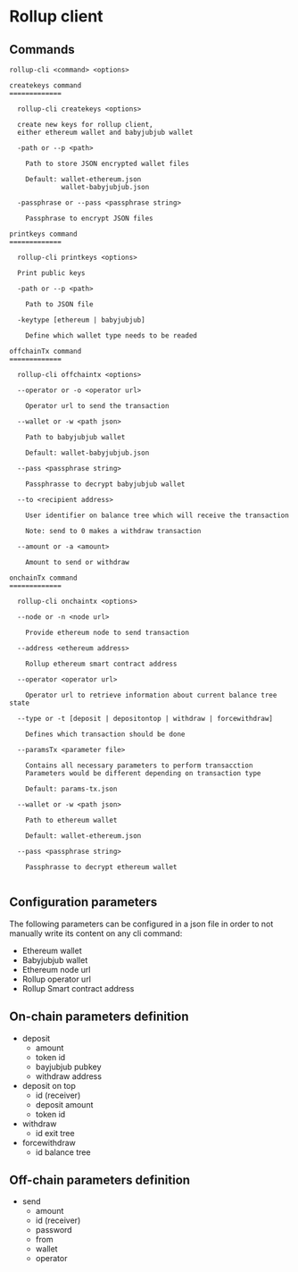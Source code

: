 # Rollup client

## Commands
```
rollup-cli <command> <options>

createkeys command
=============

  rollup-cli createkeys <options>

  create new keys for rollup client,
  either ethereum wallet and babyjubjub wallet

  -path or --p <path>

    Path to store JSON encrypted wallet files

    Default: wallet-ethereum.json
             wallet-babyjubjub.json

  -passphrase or --pass <passphrase string>

    Passphrase to encrypt JSON files

printkeys command
=============

  rollup-cli printkeys <options>

  Print public keys

  -path or --p <path>

    Path to JSON file
    
  -keytype [ethereum | babyjubjub]

    Define which wallet type needs to be readed

offchainTx command
=============
    
  rollup-cli offchaintx <options>

  --operator or -o <operator url>
  
    Operator url to send the transaction
    
  --wallet or -w <path json>
      
    Path to babyjubjub wallet  
      
    Default: wallet-babyjubjub.json

  --pass <passphrase string>
  
    Passphrasse to decrypt babyjubjub wallet

  --to <recipient address>

    User identifier on balance tree which will receive the transaction
    
    Note: send to 0 makes a withdraw transaction

  --amount or -a <amount>

    Amount to send or withdraw

onchainTx command
=============
      
  rollup-cli onchaintx <options>
  
  --node or -n <node url>
  
    Provide ethereum node to send transaction
  
  --address <ethereum address>
  
    Rollup ethereum smart contract address
    
  --operator <operator url>
  
    Operator url to retrieve information about current balance tree state
  
  --type or -t [deposit | depositontop | withdraw | forcewithdraw]
  
    Defines which transaction should be done
    
  --paramsTx <parameter file>
  
    Contains all necessary parameters to perform transacction
    Parameters would be different depending on transaction type
    
    Default: params-tx.json
  
  --wallet or -w <path json>
      
    Path to ethereum wallet  
      
    Default: wallet-ethereum.json
  
  --pass <passphrase string>
  
    Passphrasse to decrypt ethereum wallet
  
```
## Configuration parameters
The following parameters can be configured in a json file in order to not manually write its content on any cli command:

- Ethereum wallet
- Babyjubjub wallet
- Ethereum node url 
- Rollup operator url
- Rollup Smart contract address

## On-chain parameters definition

- deposit
  - amount
  - token id
  - bayjubjub pubkey
  - withdraw address
- deposit on top
  - id (receiver)
  - deposit amount
  - token id
- withdraw
  - id exit tree
- forcewithdraw
  - id balance tree

## Off-chain parameters definition

- send
  - amount
  - id (receiver)
  - password
  - from
  - wallet
  - operator